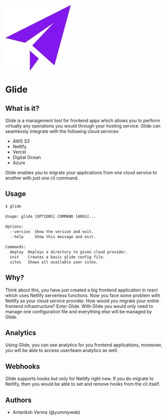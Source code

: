 ![glide logo](glide-logo.png)
# Glide

## What is it?

Glide is a management tool for frontend apps which allows you to perform virtually any operations you would through your hosting service.
Glide can seamlessly integrate with the following cloud services:
- AWS S3
- Netlify
- Vercel
- Digital Ocean
- Azure

Glide enables you to migrate your applications from one cloud service to another with just one cli command.

## Usage

```
$ glide

Usage: glide [OPTIONS] COMMAND [ARGS]...

Options:
  --version  Show the version and exit.
  --help     Show this message and exit.

Commands:
  deploy  Deploys a directory to given cloud provider.
  init    Creates a basic glide config file.
  sites   Shows all available user sites.
```

## Why?

Think about this, you have just created a big frontend application in react which uses Netlify serverless functions. Now you face some problem with Netlify as your cloud service provider. How would you migrate your entire frontend infrastructure? Enter Glide. With Glide you would only need to manage one configuration file and everything else will be managed by Glide.

## Analytics

Using Glide, you can see analytics for you frontend applications, moreover, you will be able to access user/team analytics as well.

## Webhooks

Glide supports hooks but only for Netlify right now. If you do migrate to Netlify, then you would be able to set and remove hooks from the cli itself.

## Authors

- Antariksh Verma (@yummyweb)